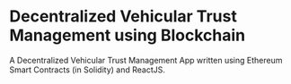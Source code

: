 # Decentralized Vehicular Trust Management using Blockchain
A Decentralized Vehicular Trust Management App written using Ethereum Smart Contracts (in Solidity) and ReactJS.

